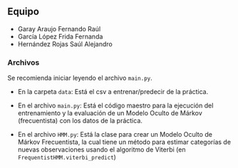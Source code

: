 ## Equipo
- Garay Araujo Fernando Raúl
- García López Frida Fernanda
- Hernández Rojas Saúl Alejandro

### Archivos

Se recomienda iniciar leyendo el archivo `main.py`.

- En la carpeta `data`: Está el csv a entrenar/predecir de la práctica.

- En el archivo `main.py`: Está el código maestro para la ejecución del entrenamiento y la evaluación de un Modelo Oculto de Márkov (frecuentista) con los datos de la práctica.

- En el archivo `HMM.py`: Está la clase para crear un Modelo Oculto de Márkov Frecuentista, la cual tiene un método para estimar categorías de nuevas observaciones usando el algoritmo de Viterbi (en `FrequentistHMM.viterbi_predict`)